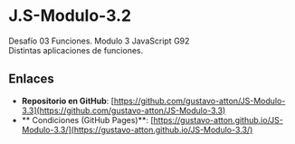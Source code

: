 # J.S-Modulo-3.2
Desafío 03 Funciones. Modulo 3 JavaScript G92  
Distintas aplicaciones de funciones.

## Enlaces
- **Repositorio en GitHub**: [https://github.com/gustavo-atton/JS-Modulo-3.3](https://github.com/gustavo-atton/JS-Modulo-3.3)
- ** Condiciones  (GitHub Pages)**: [https://gustavo-atton.github.io/JS-Modulo-3.3/](https://gustavo-atton.github.io/JS-Modulo-3.3/)

